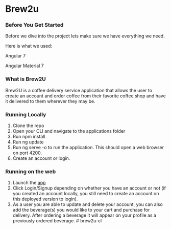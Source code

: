 <h1> Brew2u </h1>

<h3> Before You Get Started </h3>
<p>Before we dive into the project lets make sure we have everything we need.</p>
<p>Here is what we used:</p>
<p>Angular 7</p>
<p>Angular Material 7</p>
<h3>What is Brew2U</h3>
<p>
Brew2U is a coffee delivery service application that allows the user to create an account and order coffee from their favorite coffee shop and have it delivered to them wherever they may be.
</p>
<h3> Running Locally </h3>

1. Clone the repo
2. Open your CLI and navigate to the applications folder
3. Run npm install
4. Run ng update
5. Run ng serve -o to run the application. This should open a web browser on port 4200.
6. Create an account or login.

<h3> Running on the web </h3>

1. Launch the [app](https://brew2uclient.herokuapp.com/)
2. Click Login/Signup depending on whether you have an account or not (if you created an account locally, you still need to create an      account on this deployed version to login).
3. As a user you are able to update and delete your account, you can also add the beverage(s) you would like to your cart and purchase      for delivery. After ordering a beverage it will appear on your profile as a previously ordered beverage.
#   b r e w 2 u - c l  
 
